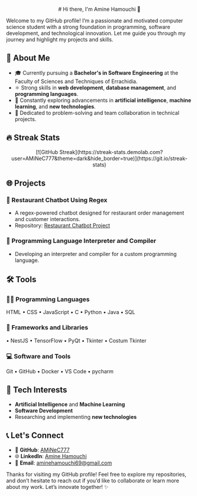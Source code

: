 <p align="center">
  # Hi there, I'm Amine Hamouchi 👋
</p>

Welcome to my GitHub profile! I’m a passionate and motivated computer science student with a strong foundation in programming, software development, and technological innovation. Let me guide you through my journey and highlight my projects and skills.


## 🎨 About Me

- 🎓 Currently pursuing a **Bachelor's in Software Engineering** at the Faculty of Sciences and Techniques of Errachidia.
- ⚛️ Strong skills in **web development**, **database management**, and **programming languages**.
- 🧠 Constantly exploring advancements in **artificial intelligence**, **machine learning**, and **new technologies**.
- 🔧 Dedicated to problem-solving and team collaboration in technical projects.

## 🔥 Streak Stats

<p align="center">
  [![GitHub Streak](https://streak-stats.demolab.com?user=AMiNeC777&theme=dark&hide_border=true)](https://git.io/streak-stats)
</p>

## 🌐 Projects

### 💬 Restaurant Chatbot Using Regex
- A regex-powered chatbot designed for restaurant order management and customer interactions.
- Repository: [Restaurant Chatbot Project](https://github.com/AMiNeC777/AMiNeC777-restaurant-ChatBot-using-Regex)

### 🔖 Programming Language Interpreter and Compiler
- Developing an interpreter and compiler for a custom programming language.


## 🛠️ Tools

### 👨‍💻 Programming Languages
HTML • CSS • JavaScript • C • Python • Java • SQL

### 🧰 Frameworks and Libraries
• NestJS • TensorFlow • PyQt • Tkinter • Costum Tkinter 

### 💻 Software and Tools
Git • GitHub • Docker • VS Code • pycharm

## 🚀 Tech Interests

- **Artificial Intelligence** and **Machine Learning**
- **Software Development**
- Researching and implementing **new technologies**


## 📞 Let's Connect

- 🔗 **GitHub**: [AMiNeC777](https://github.com/AMiNeC777)
- 🌐 **LinkedIn**: [Amine Hamouchi](https://www.linkedin.com/in/amine-hamouchi-8b572331b/)
- 📧 **Email**: aminehamouchi69@gmail.com


Thanks for visiting my GitHub profile! Feel free to explore my repositories, and don’t hesitate to reach out if you’d like to collaborate or learn more about my work. Let’s innovate together! ✨

